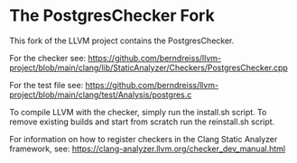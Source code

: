 # The PostgresChecker Fork

This fork of the LLVM project contains the PostgresChecker. 

For the checker see: https://github.com/berndreiss/llvm-project/blob/main/clang/lib/StaticAnalyzer/Checkers/PostgresChecker.cpp

For the test file see: https://github.com/berndreiss/llvm-project/blob/main/clang/test/Analysis/postgres.c

To compile LLVM with the checker, simply run the install.sh script. To remove existing builds and start from scratch run the reinstall.sh script.

For information on how to register checkers in the Clang Static Analyzer framework, see: https://clang-analyzer.llvm.org/checker_dev_manual.html
